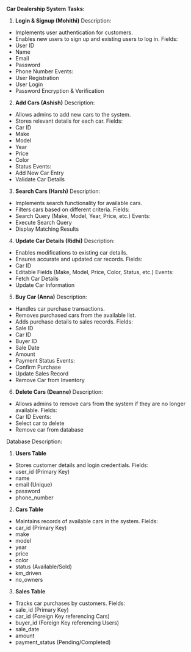 **Car Dealership System**
**Tasks:**
  
1. **Login & Signup (Mohithi)**
Description:
* Implements user authentication for customers.
* Enables new users to sign up and existing users to log in.
Fields:
* User ID
* Name
* Email
* Password
* Phone Number
Events:
* User Registration
* User Login
* Password Encryption & Verification

2. **Add Cars (Ashish)**
Description:
* Allows admins to add new cars to the system.
* Stores relevant details for each car.
Fields:
* Car ID
* Make
* Model
* Year
* Price
* Color
* Status
Events:
* Add New Car Entry
* Validate Car Details

3. **Search Cars (Harsh)**
Description:
* Implements search functionality for available cars.
* Filters cars based on different criteria.
Fields:
* Search Query (Make, Model, Year, Price, etc.)
Events:
* Execute Search Query
* Display Matching Results

4. **Update Car Details (Ridhi)**
Description:
* Enables modifications to existing car details.
* Ensures accurate and updated car records.
Fields:
* Car ID
* Editable Fields (Make, Model, Price, Color, Status, etc.)
Events:
* Fetch Car Details
* Update Car Information

5. **Buy Car (Anna)**
Description:
* Handles car purchase transactions.
* Removes purchased cars from the available list.
* Adds purchase details to sales records.
Fields:
* Sale ID
* Car ID
* Buyer ID
* Sale Date
* Amount
* Payment Status
Events:
* Confirm Purchase
* Update Sales Record
* Remove Car from Inventory

6. **Delete Cars (Deanne)**
Description:
* Allows admins to remove cars from the system if they are no longer available.
Fields:
* Car ID
Events:
* Select car to delete
* Remove car from database

Database Description:

1. **Users Table**
* Stores customer details and login credentials.
Fields:
* user_id (Primary Key)
* name
* email (Unique)
* password
* phone_number

2. **Cars Table**
* Maintains records of available cars in the system.
Fields:
* car_id (Primary Key)
* make
* model
* year
* price
* color
* status (Available/Sold)
* km_driven
* no_owners

3. **Sales Table**
* Tracks car purchases by customers.
Fields:
* sale_id (Primary Key)
* car_id (Foreign Key referencing Cars)
* buyer_id (Foreign Key referencing Users)
* sale_date
* amount
* payment_status (Pending/Completed)
